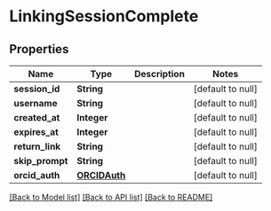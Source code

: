 # LinkingSessionComplete
## Properties

| Name | Type | Description | Notes |
|------------ | ------------- | ------------- | -------------|
| **session\_id** | **String** |  | [default to null] |
| **username** | **String** |  | [default to null] |
| **created\_at** | **Integer** |  | [default to null] |
| **expires\_at** | **Integer** |  | [default to null] |
| **return\_link** | **String** |  | [default to null] |
| **skip\_prompt** | **String** |  | [default to null] |
| **orcid\_auth** | [**ORCIDAuth**](ORCIDAuth.md) |  | [default to null] |

[[Back to Model list]](../README.md#documentation-for-models) [[Back to API list]](../README.md#documentation-for-api-endpoints) [[Back to README]](../README.md)

